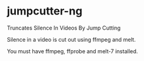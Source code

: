 # jumpcutter-ng
Truncates Silence In Videos By Jump Cutting

Silence in a video is cut out using ffmpeg and melt.

You must have ffmpeg, ffprobe and melt-7 installed.
